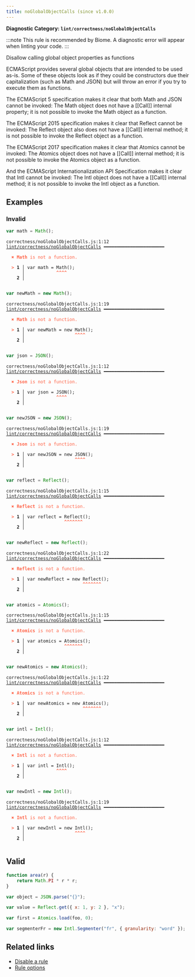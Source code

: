 ```yaml
---
title: noGlobalObjectCalls (since v1.0.0)
---
```


**Diagnostic Category: `lint/correctness/noGlobalObjectCalls`**

:::note
This rule is recommended by Biome. A diagnostic error will appear when linting your code.
:::

Disallow calling global object properties as functions

ECMAScript provides several global objects that are intended to be used as-is.
Some of these objects look as if they could be constructors due their capitalization (such as Math and JSON) but will throw an error if you try to execute them as functions.

The ECMAScript 5 specification makes it clear that both Math and JSON cannot be invoked:
The Math object does not have a [[Call]] internal property; it is not possible to invoke the Math object as a function.

The ECMAScript 2015 specification makes it clear that Reflect cannot be invoked:
The Reflect object also does not have a [[Call]] internal method; it is not possible to invoke the Reflect object as a function.

The ECMAScript 2017 specification makes it clear that Atomics cannot be invoked:
The Atomics object does not have a [[Call]] internal method; it is not possible to invoke the Atomics object as a function.

And the ECMAScript Internationalization API Specification makes it clear that Intl cannot be invoked:
The Intl object does not have a [[Call]] internal method; it is not possible to invoke the Intl object as a function.

## Examples

### Invalid

```jsx
var math = Math();
```

<pre class="language-text"><code class="language-text">correctness/noGlobalObjectCalls.js:1:12 <a href="https://biomejs.dev/linter/rules/no-global-object-calls">lint/correctness/noGlobalObjectCalls</a> ━━━━━━━━━━━━━━━━━━━━━━━

<strong><span style="color: Tomato;">  </span></strong><strong><span style="color: Tomato;">✖</span></strong> <span style="color: Tomato;"><strong>Math</strong></span><span style="color: Tomato;"> is not a function.</span>
  
<strong><span style="color: Tomato;">  </span></strong><strong><span style="color: Tomato;">&gt;</span></strong> <strong>1 │ </strong>var math = Math();
   <strong>   │ </strong>           <strong><span style="color: Tomato;">^</span></strong><strong><span style="color: Tomato;">^</span></strong><strong><span style="color: Tomato;">^</span></strong><strong><span style="color: Tomato;">^</span></strong>
    <strong>2 │ </strong>
  
</code></pre>

```jsx
var newMath = new Math();
```

<pre class="language-text"><code class="language-text">correctness/noGlobalObjectCalls.js:1:19 <a href="https://biomejs.dev/linter/rules/no-global-object-calls">lint/correctness/noGlobalObjectCalls</a> ━━━━━━━━━━━━━━━━━━━━━━━

<strong><span style="color: Tomato;">  </span></strong><strong><span style="color: Tomato;">✖</span></strong> <span style="color: Tomato;"><strong>Math</strong></span><span style="color: Tomato;"> is not a function.</span>
  
<strong><span style="color: Tomato;">  </span></strong><strong><span style="color: Tomato;">&gt;</span></strong> <strong>1 │ </strong>var newMath = new Math();
   <strong>   │ </strong>                  <strong><span style="color: Tomato;">^</span></strong><strong><span style="color: Tomato;">^</span></strong><strong><span style="color: Tomato;">^</span></strong><strong><span style="color: Tomato;">^</span></strong>
    <strong>2 │ </strong>
  
</code></pre>

```jsx
var json = JSON();
```

<pre class="language-text"><code class="language-text">correctness/noGlobalObjectCalls.js:1:12 <a href="https://biomejs.dev/linter/rules/no-global-object-calls">lint/correctness/noGlobalObjectCalls</a> ━━━━━━━━━━━━━━━━━━━━━━━

<strong><span style="color: Tomato;">  </span></strong><strong><span style="color: Tomato;">✖</span></strong> <span style="color: Tomato;"><strong>Json</strong></span><span style="color: Tomato;"> is not a function.</span>
  
<strong><span style="color: Tomato;">  </span></strong><strong><span style="color: Tomato;">&gt;</span></strong> <strong>1 │ </strong>var json = JSON();
   <strong>   │ </strong>           <strong><span style="color: Tomato;">^</span></strong><strong><span style="color: Tomato;">^</span></strong><strong><span style="color: Tomato;">^</span></strong><strong><span style="color: Tomato;">^</span></strong>
    <strong>2 │ </strong>
  
</code></pre>

```jsx
var newJSON = new JSON();
```

<pre class="language-text"><code class="language-text">correctness/noGlobalObjectCalls.js:1:19 <a href="https://biomejs.dev/linter/rules/no-global-object-calls">lint/correctness/noGlobalObjectCalls</a> ━━━━━━━━━━━━━━━━━━━━━━━

<strong><span style="color: Tomato;">  </span></strong><strong><span style="color: Tomato;">✖</span></strong> <span style="color: Tomato;"><strong>Json</strong></span><span style="color: Tomato;"> is not a function.</span>
  
<strong><span style="color: Tomato;">  </span></strong><strong><span style="color: Tomato;">&gt;</span></strong> <strong>1 │ </strong>var newJSON = new JSON();
   <strong>   │ </strong>                  <strong><span style="color: Tomato;">^</span></strong><strong><span style="color: Tomato;">^</span></strong><strong><span style="color: Tomato;">^</span></strong><strong><span style="color: Tomato;">^</span></strong>
    <strong>2 │ </strong>
  
</code></pre>

```jsx
var reflect = Reflect();
```

<pre class="language-text"><code class="language-text">correctness/noGlobalObjectCalls.js:1:15 <a href="https://biomejs.dev/linter/rules/no-global-object-calls">lint/correctness/noGlobalObjectCalls</a> ━━━━━━━━━━━━━━━━━━━━━━━

<strong><span style="color: Tomato;">  </span></strong><strong><span style="color: Tomato;">✖</span></strong> <span style="color: Tomato;"><strong>Reflect</strong></span><span style="color: Tomato;"> is not a function.</span>
  
<strong><span style="color: Tomato;">  </span></strong><strong><span style="color: Tomato;">&gt;</span></strong> <strong>1 │ </strong>var reflect = Reflect();
   <strong>   │ </strong>              <strong><span style="color: Tomato;">^</span></strong><strong><span style="color: Tomato;">^</span></strong><strong><span style="color: Tomato;">^</span></strong><strong><span style="color: Tomato;">^</span></strong><strong><span style="color: Tomato;">^</span></strong><strong><span style="color: Tomato;">^</span></strong><strong><span style="color: Tomato;">^</span></strong>
    <strong>2 │ </strong>
  
</code></pre>

```jsx
var newReflect = new Reflect();
```

<pre class="language-text"><code class="language-text">correctness/noGlobalObjectCalls.js:1:22 <a href="https://biomejs.dev/linter/rules/no-global-object-calls">lint/correctness/noGlobalObjectCalls</a> ━━━━━━━━━━━━━━━━━━━━━━━

<strong><span style="color: Tomato;">  </span></strong><strong><span style="color: Tomato;">✖</span></strong> <span style="color: Tomato;"><strong>Reflect</strong></span><span style="color: Tomato;"> is not a function.</span>
  
<strong><span style="color: Tomato;">  </span></strong><strong><span style="color: Tomato;">&gt;</span></strong> <strong>1 │ </strong>var newReflect = new Reflect();
   <strong>   │ </strong>                     <strong><span style="color: Tomato;">^</span></strong><strong><span style="color: Tomato;">^</span></strong><strong><span style="color: Tomato;">^</span></strong><strong><span style="color: Tomato;">^</span></strong><strong><span style="color: Tomato;">^</span></strong><strong><span style="color: Tomato;">^</span></strong><strong><span style="color: Tomato;">^</span></strong>
    <strong>2 │ </strong>
  
</code></pre>

```jsx
var atomics = Atomics();
```

<pre class="language-text"><code class="language-text">correctness/noGlobalObjectCalls.js:1:15 <a href="https://biomejs.dev/linter/rules/no-global-object-calls">lint/correctness/noGlobalObjectCalls</a> ━━━━━━━━━━━━━━━━━━━━━━━

<strong><span style="color: Tomato;">  </span></strong><strong><span style="color: Tomato;">✖</span></strong> <span style="color: Tomato;"><strong>Atomics</strong></span><span style="color: Tomato;"> is not a function.</span>
  
<strong><span style="color: Tomato;">  </span></strong><strong><span style="color: Tomato;">&gt;</span></strong> <strong>1 │ </strong>var atomics = Atomics();
   <strong>   │ </strong>              <strong><span style="color: Tomato;">^</span></strong><strong><span style="color: Tomato;">^</span></strong><strong><span style="color: Tomato;">^</span></strong><strong><span style="color: Tomato;">^</span></strong><strong><span style="color: Tomato;">^</span></strong><strong><span style="color: Tomato;">^</span></strong><strong><span style="color: Tomato;">^</span></strong>
    <strong>2 │ </strong>
  
</code></pre>

```jsx
var newAtomics = new Atomics();
```

<pre class="language-text"><code class="language-text">correctness/noGlobalObjectCalls.js:1:22 <a href="https://biomejs.dev/linter/rules/no-global-object-calls">lint/correctness/noGlobalObjectCalls</a> ━━━━━━━━━━━━━━━━━━━━━━━

<strong><span style="color: Tomato;">  </span></strong><strong><span style="color: Tomato;">✖</span></strong> <span style="color: Tomato;"><strong>Atomics</strong></span><span style="color: Tomato;"> is not a function.</span>
  
<strong><span style="color: Tomato;">  </span></strong><strong><span style="color: Tomato;">&gt;</span></strong> <strong>1 │ </strong>var newAtomics = new Atomics();
   <strong>   │ </strong>                     <strong><span style="color: Tomato;">^</span></strong><strong><span style="color: Tomato;">^</span></strong><strong><span style="color: Tomato;">^</span></strong><strong><span style="color: Tomato;">^</span></strong><strong><span style="color: Tomato;">^</span></strong><strong><span style="color: Tomato;">^</span></strong><strong><span style="color: Tomato;">^</span></strong>
    <strong>2 │ </strong>
  
</code></pre>

```jsx
var intl = Intl();
```

<pre class="language-text"><code class="language-text">correctness/noGlobalObjectCalls.js:1:12 <a href="https://biomejs.dev/linter/rules/no-global-object-calls">lint/correctness/noGlobalObjectCalls</a> ━━━━━━━━━━━━━━━━━━━━━━━

<strong><span style="color: Tomato;">  </span></strong><strong><span style="color: Tomato;">✖</span></strong> <span style="color: Tomato;"><strong>Intl</strong></span><span style="color: Tomato;"> is not a function.</span>
  
<strong><span style="color: Tomato;">  </span></strong><strong><span style="color: Tomato;">&gt;</span></strong> <strong>1 │ </strong>var intl = Intl();
   <strong>   │ </strong>           <strong><span style="color: Tomato;">^</span></strong><strong><span style="color: Tomato;">^</span></strong><strong><span style="color: Tomato;">^</span></strong><strong><span style="color: Tomato;">^</span></strong>
    <strong>2 │ </strong>
  
</code></pre>

```jsx
var newIntl = new Intl();
```

<pre class="language-text"><code class="language-text">correctness/noGlobalObjectCalls.js:1:19 <a href="https://biomejs.dev/linter/rules/no-global-object-calls">lint/correctness/noGlobalObjectCalls</a> ━━━━━━━━━━━━━━━━━━━━━━━

<strong><span style="color: Tomato;">  </span></strong><strong><span style="color: Tomato;">✖</span></strong> <span style="color: Tomato;"><strong>Intl</strong></span><span style="color: Tomato;"> is not a function.</span>
  
<strong><span style="color: Tomato;">  </span></strong><strong><span style="color: Tomato;">&gt;</span></strong> <strong>1 │ </strong>var newIntl = new Intl();
   <strong>   │ </strong>                  <strong><span style="color: Tomato;">^</span></strong><strong><span style="color: Tomato;">^</span></strong><strong><span style="color: Tomato;">^</span></strong><strong><span style="color: Tomato;">^</span></strong>
    <strong>2 │ </strong>
  
</code></pre>

## Valid

```jsx
function area(r) {
    return Math.PI * r * r;
}

var object = JSON.parse("{}");

var value = Reflect.get({ x: 1, y: 2 }, "x");

var first = Atomics.load(foo, 0);

var segmenterFr = new Intl.Segmenter("fr", { granularity: "word" });
```

## Related links

- [Disable a rule](/linter/#disable-a-lint-rule)
- [Rule options](/linter/#rule-options)
